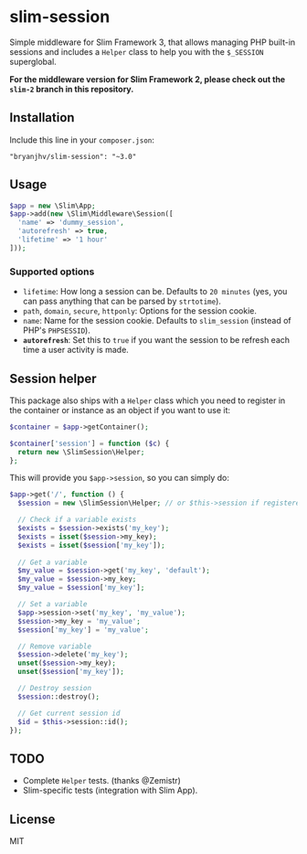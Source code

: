 # slim-session

Simple middleware for Slim Framework 3, that allows managing PHP built-in
sessions and includes a `Helper` class to help you with the `$_SESSION`
superglobal.

**For the middleware version for Slim Framework 2, please check out the `slim-2`
branch in this repository.**

## Installation

Include this line in your `composer.json`:

```
"bryanjhv/slim-session": "~3.0"
```

## Usage

```php
$app = new \Slim\App;
$app->add(new \Slim\Middleware\Session([
  'name' => 'dummy_session',
  'autorefresh' => true,
  'lifetime' => '1 hour'
]));
```

### Supported options

* `lifetime`: How long a session can be. Defaults to `20 minutes` (yes, you can
  pass anything that can be parsed by `strtotime`).
* `path`, `domain`, `secure`, `httponly`: Options for the session cookie.
* `name`: Name for the session cookie. Defaults to `slim_session` (instead of
  PHP's `PHPSESSID`).
* **`autorefresh`**: Set this to `true` if you want the session to be refresh
  each time a user activity is made.

## Session helper

This package also ships with a `Helper` class which you need to register in the
container or instance as an object if you want to use it:

```php
$container = $app->getContainer();

$container['session'] = function ($c) {
  return new \SlimSession\Helper;
};
```

This will provide you `$app->session`, so you can simply do:

```php
$app->get('/', function () {
  $session = new \SlimSession\Helper; // or $this->session if registered

  // Check if a variable exists
  $exists = $session->exists('my_key');
  $exists = isset($session->my_key);
  $exists = isset($session['my_key']);
  
  // Get a variable
  $my_value = $session->get('my_key', 'default');
  $my_value = $session->my_key;
  $my_value = $session['my_key'];

  // Set a variable
  $app->session->set('my_key', 'my_value');
  $session->my_key = 'my_value';
  $session['my_key'] = 'my_value';

  // Remove variable
  $session->delete('my_key');
  unset($session->my_key);
  unset($session['my_key']);

  // Destroy session
  $session::destroy();

  // Get current session id
  $id = $this->session::id();
});
```

## TODO

- Complete `Helper` tests. (thanks @Zemistr)
- Slim-specific tests (integration with Slim App).

## License

MIT
